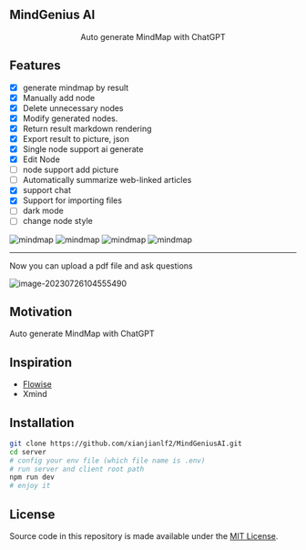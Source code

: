 

## MindGenius AI

<center>Auto generate MindMap with ChatGPT</center>

## Features
- [x] generate mindmap by result
- [x] Manually add node
- [x] Delete unnecessary nodes
- [x] Modify generated nodes.
- [x] Return result markdown rendering
- [x] Export result to picture, json
- [x] Single node support ai generate
- [x] Edit Node
- [ ] node support add picture
- [ ] Automatically summarize web-linked articles
- [x] support chat
- [x] Support for importing files
- [ ] dark mode
- [ ] change node style

![mindmap](https://github.com/xianjianlf2/MindGeniusAI/blob/main/markdownImg/newSample.png?raw=true)
![mindmap](https://github.com/xianjianlf2/MindGeniusAI/blob/main/markdownImg/newDemo.gif?raw=true)
![mindmap](https://github.com/xianjianlf2/MindGeniusAI/blob/main/markdownImg/brainStorm.gif?raw=true)
![mindmap](https://github.com/xianjianlf2/MindGeniusAI/blob/main/markdownImg/editNode.gif?raw=true)

---

Now you can upload a pdf file and ask questions

![image-20230726104555490](https://github.com/xianjianlf2/MindGeniusAI/blob/main/markdownImg/uploadFile?raw=true)

## Motivation

Auto generate MindMap with ChatGPT

## Inspiration
- [Flowise](https://github.com/FlowiseAI/Flowise)
- Xmind

## Installation
```bash
git clone https://github.com/xianjianlf2/MindGeniusAI.git
cd server
# config your env file (which file name is .env)
# run server and client root path
npm run dev
# enjoy it
```

## License

Source code in this repository is made available under the [MIT License](https://github.com/xianjianlf2/MindGeniusAI/blob/main/LICENSE).
